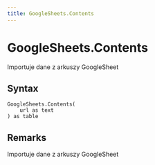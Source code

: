 ```yaml
---
title: GoogleSheets.Contents
---
```


# GoogleSheets.Contents


Importuje dane z arkuszy GoogleSheet


## Syntax

```powerquery
GoogleSheets.Contents(
    url as text
) as table
```


## Remarks

Importuje dane z arkuszy GoogleSheet


